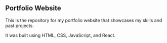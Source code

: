 ## Portfolio Website

This is the repository for my portfolio website that showcases my skills and past projects. 

It was built using HTML, CSS, JavaScript, and React.

